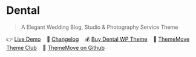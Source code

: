 # Dental
<!--{h1:.massive-header.-with-tagline}-->

> A Elegant Wedding Blog,  Studio & Photography Service Theme

👉 [Live Demo](https://dental.thememove.com)&nbsp;&nbsp;&nbsp;
📝 [Changelog](https://thememove.com/downloads/dental/?changelog=1)&nbsp;&nbsp;&nbsp;
💰 [Buy Dental WP Theme](https://thememove.com/downloads/dental/)&nbsp;&nbsp;&nbsp;
🚀 [ThemeMove Theme Club](https://thememove.com/pricing/)&nbsp;&nbsp;&nbsp;
🦑 [ThemeMove on Github](https://github.com/ThemeMove)